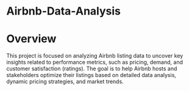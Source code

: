 # Airbnb-Data-Analysis
# Overview
This project is focused on analyzing Airbnb listing data to uncover key insights related to performance metrics, such as pricing, demand, and customer satisfaction (ratings). The goal is to help Airbnb hosts and stakeholders optimize their listings based on detailed data analysis, dynamic pricing strategies, and market trends.
